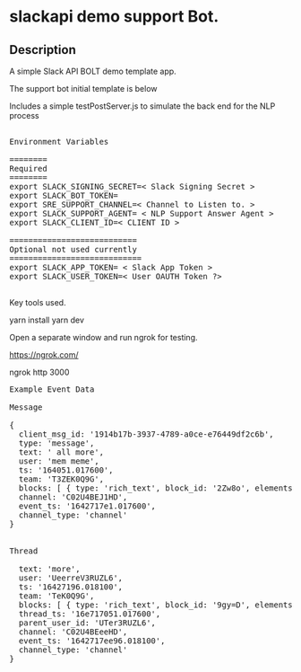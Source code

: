 # slackapi demo support Bot.

## Description

A simple Slack API BOLT demo template app.

The support bot initial template is below

Includes a simple testPostServer.js to simulate the back end for the NLP process

<pre>

Environment Variables

========
Required
========
export SLACK_SIGNING_SECRET=< Slack Signing Secret >
export SLACK_BOT_TOKEN= <BOT OAUTH Token>
export SRE_SUPPORT_CHANNEL=< Channel to Listen to. >
export SLACK_SUPPORT_AGENT= < NLP Support Answer Agent >
export SLACK_CLIENT_ID=< CLIENT ID >

===========================
Optional not used currently
============================
export SLACK_APP_TOKEN= < Slack App Token >
export SLACK_USER_TOKEN=< User OAUTH Token ?>

</pre>

Key tools used.

yarn install
yarn dev

Open a separate window and run ngrok for testing.

https://ngrok.com/

ngrok http 3000


<pre>
Example Event Data

Message

{
  client_msg_id: '1914b17b-3937-4789-a0ce-e76449df2c6b',
  type: 'message',
  text: ' all more',
  user: 'mem meme',
  ts: '164051.017600',
  team: 'T3ZEK0Q9G',
  blocks: [ { type: 'rich_text', block_id: '2Zw8o', elements: [Array] } ],
  channel: 'C02U4BEJ1HD',
  event_ts: '1642717e1.017600',
  channel_type: 'channel'
}


Thread

  text: 'more',
  user: 'UeerreV3RUZL6',
  ts: '16427196.018100',
  team: 'TeK0Q9G',
  blocks: [ { type: 'rich_text', block_id: '9gy=D', elements: [Array] } ],
  thread_ts: '16e717051.017600',
  parent_user_id: 'UTer3RUZL6',
  channel: 'C02U4BEeeHD',
  event_ts: '1642717ee96.018100',
  channel_type: 'channel'
}

